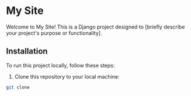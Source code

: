 # My Site

Welcome to My Site! This is a Django project designed to [briefly describe your project's purpose or functionality].

## Installation

To run this project locally, follow these steps:

1. Clone this repository to your local machine:

```bash
git clone 
